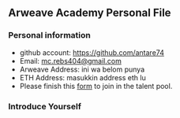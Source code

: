 ## Arweave Academy Personal File

### Personal information

- github account: https://github.com/antare74
- Email: mc.rebs404@gmail.com
- Arweave Address: ini wa belom punya
- ETH Address: masukkin address eth lu
- Please finish this [form](https://docs.google.com/forms/d/e/1FAIpQLSfWA5fIIcBgmRppm3jNz5vmf9Mai_QMVil-2pO4r7YKn_Zhtw/viewform?usp=sf_link) to join in the talent pool.

### Introduce Yourself


